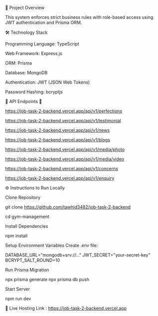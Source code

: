  📌 Project Overview 


This system enforces strict business rules with role-based access using JWT authentication and Prisma ORM.

🛠️ Technology Stack

Programming Language: TypeScript

Web Framework: Express.js

ORM: Prisma

Database: MongoDB

Authentication: JWT (JSON Web Tokens)

Password Hashing: bcryptjs

📌 API Endpoints 🔹 

https://job-task-2-backend.vercel.app/api/v1/perfections

https://job-task-2-backend.vercel.app/api/v1/testimonial

https://job-task-2-backend.vercel.app/api/v1/news 

https://job-task-2-backend.vercel.app/api/v1/blogs 

https://job-task-2-backend.vercel.app/api/v1/media/photo 

https://job-task-2-backend.vercel.app/api/v1/media/video 

https://job-task-2-backend.vercel.app/api/v1/concerns 

https://job-task-2-backend.vercel.app/api/v1/enquiry



⚙️ Instructions to Run Locally

Clone Repository

git clone https://github.com/tawhid3482/job-task-2-backend

cd gym-management

Install Dependencies

npm install

Setup Environment Variables Create .env file:

DATABASE_URL="mongodb+srv://..." JWT_SECRET="your-secret-key" BCRYPT_SALT_ROUND=10

Run Prisma Migration

npx prisma generate npx prisma db push

Start Server

npm run dev

🚀 Live Hosting Link : https://job-task-2-backend.vercel.app